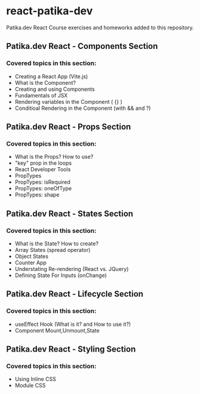 # react-patika-dev
 Patika.dev React Course exercises and homeworks added to this repository.

## Patika.dev React - Components Section

### Covered topics in this section:
* Creating a React App (Vite.js)
* What is the Component?
* Creating and using Components
* Fundamentals of JSX
* Rendering variables in the Component ( {} )
* Conditioal Rendering in the Component (with && and ?)


## Patika.dev React - Props Section

### Covered topics in this section:
* What is the Props? How to use?
* "key" prop in the loops
* React Developer Tools
* PropTypes
* PropTypes: isRequired
* PropTypes: oneOfType
* PropTypes: shape


## Patika.dev React - States Section

### Covered topics in this section:
* What is the State? How to create?
* Array States (spread operator)
* Object States
* Counter App
* Understating Re-rendering (React vs. JQuery)
* Defining State For Inputs (onChange)


## Patika.dev React - Lifecycle Section

### Covered topics in this section:
* useEffect Hook (What is it? and How to use it?)
* Component Mount,Unmount,State 


## Patika.dev React - Styling Section

### Covered topics in this section:
* Using Inline CSS 
* Module CSS










